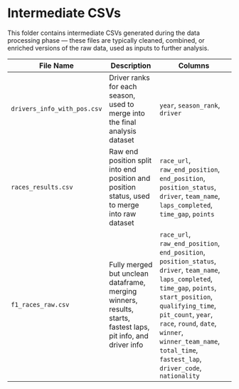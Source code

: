 
# Intermediate CSVs

This folder contains intermediate CSVs generated during the data processing phase — these files are typically cleaned, combined, or enriched versions of the raw data, used as inputs to further analysis.

| File Name                   | Description                                                                                                   | Columns                                      |
| --------------------------- | ------------------------------------------------------------------------------------------------------------- | ---------------------------------------------|
| `drivers_info_with_pos.csv` | Driver ranks for each season, used to merge into the final analysis dataset                                   | `year`, `season_rank`, `driver`              |
| `races_results.csv`         | Raw end position split into end position and position status, used to merge into raw dataset                  | `race_url`, `raw_end_position`, `end_position`, `position_status`, `driver`, `team_name`, `laps_completed`, `time_gap`, `points` |
| `f1_races_raw.csv`          | Fully merged but unclean dataframe, merging winners, results, starts, fastest laps, pit info, and driver info | `race_url`, `raw_end_position`, `end_position`, `position_status`, `driver`, `team_name`, `laps_completed`, `time_gap`, `points`, `start_position`, `qualifying_time`, `pit_count`, `year`, `race`, `round`, `date`, `winner`, `winner_team_name`, `total_time`, `fastest_lap`, `driver_code`, `nationality` | 
